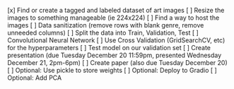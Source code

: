 [x] Find or create a tagged and labeled dataset of art images
[ ] Resize the images to something manageable (ie 224x224)
[ ] Find a way to host the images
[ ] Data sanitization (remove rows with blank genre, remove unneeded columns)
[ ] Split the data into Train, Validation, Test
[ ] Convolutional Neural Network
[ ] Use Cross Validation (GridSearchCV, etc) for the hyperparameters
[ ] Test model on our validation set
[ ] Create presentation (due Tuesday December 20 11:59pm, presented Wednesday December 21, 2pm-6pm)
[ ] Create paper (also due Tuesday December 20)
[ ] Optional: Use pickle to store weights
[ ] Optional: Deploy to Gradio
[ ] Optional: Add PCA